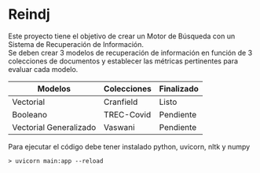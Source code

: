 # Reindj
Este proyecto tiene el objetivo de crear un Motor de Búsqueda con un Sistema de Recuperación de Información.  
Se deben crear 3 modelos de recuperación de información en función de 3 colecciones de documentos y establecer las métricas pertinentes para evaluar cada modelo.  
  
| Modelos | Colecciones | Finalizado |
|---------|-------------|------------|
| Vectorial | Cranfield |  Listo     |
| Booleano | TREC-Covid | Pendiente  |
| Vectorial Generalizado | Vaswani | Pendiente|  

Para ejecutar el código debe tener instalado python, uvicorn, nltk y numpy
```
> uvicorn main:app --reload
```
